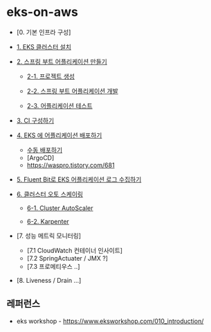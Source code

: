 # eks-on-aws

* [0. 기본 인프라 구성]

* [1. EKS 클러스터 설치](https://github.com/gnosia93/container-on-aws/blob/main/tutorial/eks-cluster-launch.md)

* [2. 스프링 부트 어플리케이션 만들기]()

  * [2-1. 프로젝트 생성](https://github.com/gnosia93/eks-on-aws/blob/main/tutorial/springboot-shop.md)

  * [2-2. 스프링 부트 어플리케이션 개발](https://github.com/gnosia93/eks-on-aws/blob/main/tutorial/springboot-devel.md)
 
  * [2-3. 어플리케이션 테스트](https://github.com/gnosia93/eks-on-aws/blob/main/tutorial/springboot-postman.md)
  
* [3. CI 구성하기](https://github.com/gnosia93/eks-on-aws/blob/main/tutorial/eks-codepipe-line.md)

* [4. EKS 에 어플리케이션 배포하기]()
  
  - [수동 배포하기](https://github.com/gnosia93/eks-on-aws/blob/main/tutorial/eks-manual-deploy.md)
  - [ArgoCD]
  - https://waspro.tistory.com/681
 
* [5. Fluent Bit로 EKS 어플리케이션 로그 수집하기](https://github.com/gnosia93/eks-on-aws/blob/main/tutorial/eks-logging.md)

* [6. 클러스터 오토 스케이링]()
  
  - [6-1. Cluster AutoScaler](https://github.com/gnosia93/eks-on-aws/blob/main/tutorial/eks-ca.md)

  - [6-2. Karpenter](https://github.com/gnosia93/eks-on-aws/blob/main/tutorial/eks-karpenter.md)

* [7. 성능 메트릭 모니터링]
  
  - [7.1 CloudWatch 컨테이너 인사이트]
  - [7.2 SpringActuater / JMX ?]  
  - [7.3 프로메티우스 ..]
    

* [8. Liveness / Drain ...]


## 레퍼런스 ##

* eks workshop - https://www.eksworkshop.com/010_introduction/


